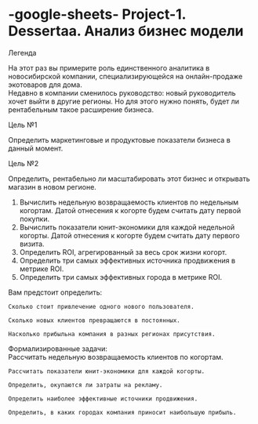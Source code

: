 # -google-sheets- Project-1. Dessertaa. Анализ бизнес модели

Легенда  	

На этот раз вы примерите роль единственного аналитика в новосибирской компании, специализирующейся на онлайн-продаже экотоваров для дома.					
Недавно в компании сменилось руководство: новый руководитель хочет выйти в другие регионы. Но для этого нужно понять, будет ли рентабельным такое расширение бизнеса.	
		
Цель №1	

Определить маркетинговые и продуктовые показатели бизнеса в данный момент.
	
Цель №2	

Определить, рентабельно ли масштабировать этот бизнес и открывать магазин в новом регионе.					
							
1. Вычислить недельную возвращаемость клиентов по недельным когортам. Датой отнесения к когорте будем считать дату первой покупки.					
2. Вычислить показатели юнит-экономики для каждой недельной когорты. Датой отнесения к когорте будем считать дату первого визита.					
3. Определить ROI, агрегированный за весь срок жизни когорт.					
4. Определить три самых эффективных источника продвижения в метрике ROI.					
5. Определить три самых эффективных города в метрике ROI.					
							
							
Вам предстоит определить:

	Сколько стоит привлечение одного нового пользователя.	
	
	Сколько новых клиентов превращаются в постоянных.	
	
	Насколько прибыльна компания в разных регионах присутствия.	
	
							
Формализированные задачи:							
	Рассчитать недельную возвращаемость клиентов по когортам.	
	
	Рассчитать показатели юнит-экономики для каждой когорты.	
	
	Определить, окупаются ли затраты на рекламу.			
	
	Определить наиболее эффективные источники продвижения.		
	
	Определить, в каких городах компания приносит наибольшую прибыль.					
